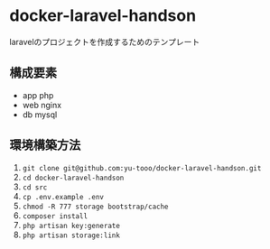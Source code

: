 # docker-laravel-handson
laravelのプロジェクトを作成するためのテンプレート
## 構成要素
 - app php
 - web nginx
 - db mysql
 
## 環境構築方法
1. `git clone git@github.com:yu-tooo/docker-laravel-handson.git`
2. `cd docker-laravel-handson`
3. `cd src`
4. `cp .env.example .env`
5. `chmod -R 777 storage bootstrap/cache`
6. `composer install`
7. `php artisan key:generate`
8. `php artisan storage:link`
